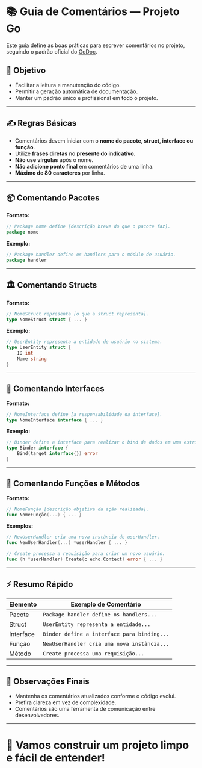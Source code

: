 # 📚 Guia de Comentários — Projeto Go

Este guia define as boas práticas para escrever comentários no projeto, seguindo o padrão oficial do [GoDoc](https://pkg.go.dev/golang.org/x/tools/cmd/godoc).

## 🎯 Objetivo

- Facilitar a leitura e manutenção do código.
- Permitir a geração automática de documentação.
- Manter um padrão único e profissional em todo o projeto.

---

## ✍️ Regras Básicas

- Comentários devem iniciar com o **nome do pacote, struct, interface ou função**.
- Utilize **frases diretas** no **presente do indicativo**.
- **Não use vírgulas** após o nome.
- **Não adicione ponto final** em comentários de uma linha.
- **Máximo de 80 caracteres** por linha.

---

## 📦 Comentando Pacotes

**Formato:**

```go
// Package nome define [descrição breve do que o pacote faz].
package nome
```

**Exemplo:**

```go
// Package handler define os handlers para o módulo de usuário.
package handler
```

---

## 🏛️ Comentando Structs

**Formato:**

```go
// NomeStruct representa [o que a struct representa].
type NomeStruct struct { ... }
```

**Exemplo:**

```go
// UserEntity representa a entidade de usuário no sistema.
type UserEntity struct {
    ID int
    Name string
}
```

---

## 🧩 Comentando Interfaces

**Formato:**

```go
// NomeInterface define [a responsabilidade da interface].
type NomeInterface interface { ... }
```

**Exemplo:**

```go
// Binder define a interface para realizar o bind de dados em uma estrutura.
type Binder interface {
    Bind(target interface{}) error
}
```

---

## 🔧 Comentando Funções e Métodos

**Formato:**

```go
// NomeFunção [descrição objetiva da ação realizada].
func NomeFunção(...) { ... }
```

**Exemplos:**

```go
// NewUserHandler cria uma nova instância de userHandler.
func NewUserHandler(...) *userHandler { ... }
```

```go
// Create processa a requisição para criar um novo usuário.
func (h *userHandler) Create(c echo.Context) error { ... }
```

---

## ⚡ Resumo Rápido

| Elemento  | Exemplo de Comentário                           |
|-----------|--------------------------------------------------|
| Pacote    | `Package handler define os handlers...`          |
| Struct    | `UserEntity representa a entidade...`            |
| Interface | `Binder define a interface para binding...`      |
| Função    | `NewUserHandler cria uma nova instância...`      |
| Método    | `Create processa uma requisição...`              |

---

## 📌 Observações Finais

- Mantenha os comentários atualizados conforme o código evolui.
- Prefira clareza em vez de complexidade.
- Comentários são uma ferramenta de comunicação entre desenvolvedores.

---

# 🚀 Vamos construir um projeto limpo e fácil de entender!
